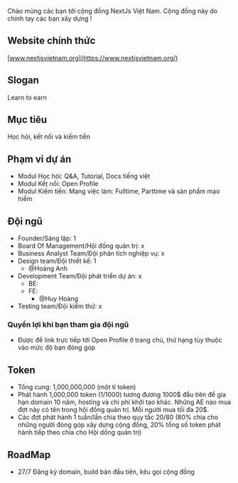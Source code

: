 Chào mừng các bạn tới cộng đồng NextJs Việt Nam. Cộng đồng này do chính tay các bạn xây dựng !
## Website chính thức

[www.nextjsvietnam.org](https://www.nextjsvietnam.org/)

## Slogan

Learn to earn

## Mục tiêu

Học hỏi, kết nối và kiếm tiền

## Phạm vi dự án
- Modul Học hỏi: Q&A, Tutorial, Docs tiếng việt
- Modul Kết nối: Open Profile
- Modul Kiếm tiền: Mạng việc làm: Fulltime, Parttime và sản phẩm mạo hiểm


## Đội ngũ
- Founder/Sáng lập: 1
- Board Of Management/Hội đồng quản trị: x
- Business Analyst Team/Đội phân tích nghiệp vụ: x
- Design team/Đội thiết kế: 1
  - @Hoàng Anh
- Development Team/Đội phát triển dự án: x
  - BE:
  - FE:
    - @Huy Hoàng
- Testing team/Đội kiểm thử: x
### Quyền lợi khi bạn tham gia đội ngũ
- Được để link trực tiếp tới Open Profile ở trang chủ, thứ hạng tùy thuộc vào mức độ bạn đóng góp
## Token
- Tổng cung: 1,000,000,000 (một tỉ token)
- Phát hành 1,000,000 token (1/1000) tương đương 1000$ đầu tiên để gia hạn domain 10 năm, hosting và chi phí khởi tạo khác. Những AE nào mua đợt này có tên trong hội đồng quản trị. Mỗi người mua tối đa 20$.
- Các đợt phát hành 1 tuần/lần chia theo quy tắc 20/80 (80% chia cho những người đóng góp xây dựng cộng đồng, 20% tổng số token phát hành tiếp theo chia cho Hội dồng quản trị)
## RoadMap
- 27/7 Đăng ký domain, build bản đầu tiên, kêu gọi cộng đồng
